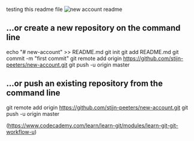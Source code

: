 testing this readme file
![new account readme](https://i.imgur.com/ijwAd89.png)

## …or create a new repository on the command line

echo "# new-account" >> README.md
git init
git add README.md
git commit -m "first commit"
git remote add origin https://github.com/stijn-peeters/new-account.git
git push -u origin master



## …or push an existing repository from the command line

git remote add origin https://github.com/stijn-peeters/new-account.git
git push -u origin master


(https://www.codecademy.com/learn/learn-git/modules/learn-git-git-workflow-u)

